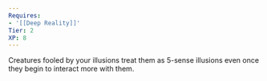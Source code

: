 ```yaml
---
Requires:
- '[[Deep Reality]]'
Tier: 2
XP: 8
---
```

Creatures fooled by your illusions treat them as 5-sense illusions even once they begin to interact more with them.